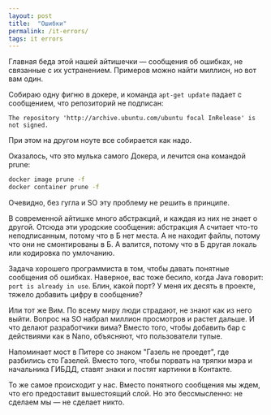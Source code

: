 ```yaml
---
layout: post
title:  "Ошибки"
permalink: /it-errors/
tags: it errors
---
```


Главная беда этой нашей айтишечки — сообщения об ошибках, не связанные с их
устранением. Примеров можно найти миллион, но вот вам один.

Собираю одну фигню в докере, и команда `apt-get update` падает с сообщением, что
репозиторий не подписан:

~~~
The repository 'http://archive.ubuntu.com/ubuntu focal InRelease' is not signed.
~~~

При этом на другом ноуте все собирается как надо.

Оказалось, что это мулька самого Докера, и лечится она командой prune:

~~~bash
docker image prune -f
docker container prune -f
~~~

Очевидно, без гугла и SO эту проблему не решить в принципе.

В современной айтишке много абстракций, и каждая из них не знает о
другой. Отсюда эти уродские сообщения: абстракция А считает что-то
неподписанным, потому что в Б нет места. А не находит файлы, потому что они не
смонтированы в Б. А валится, потому что в Б другая локаль или кодировка по
умлочанию.

Задача хорошего программиста в том, чтобы давать понятные сообщения об
ошибках. Наверное, вас тоже бесило, когда Java говорит: `port is already in
use`. Блин, какой порт? У меня их десять в проекте, тяжело добавить цифру в
сообщение?

Или тот же Вим. По всему миру люди страдают, не знают как из него выйти. Вопрос
на SO набрал миллион просмотров и растет дальше. И что делают разработчики вима?
Вместо того, чтобы добавить бар с действиями как в Nano, объясняют, что
пользователи тупые.

Напоминает мост в Питере со знаком "Газель не проедет", где разбились сто
Газелей. Вместо того, чтобы порвать на тряпки мэра и начальника ГИБДД, ставят
знаки и постят картинки в Контакте.

То же самое происходит у нас. Вместо понятного сообщения мы ждем, что его
предоставит вышестоящий слой. Но это бессмысленно: не сделаем мы — не сделает
никто.
